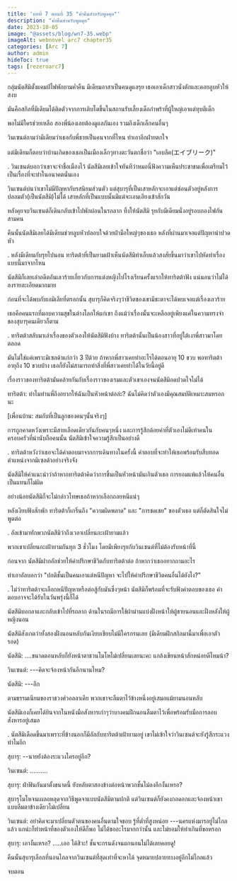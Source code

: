 ```yaml
---
title: 'บทที่ 7 ตอนที่ 35 "ค่ำคืนสำหรับพูดคุย"'
description: "ค่ำคืนสำหรับพูดคุย"
date: 2023-10-05
image: "@assets/blog/wn7-35.webp"
imageAlt: webnovel arc7 chapter35
categories: [Arc 7]
author: admin
hideToc: true
tags: [rezeroarc7]
---
```

กลุ่มนัตสึมิตั้งแคมป์ไฟพักยามค่ำคืน มีเดียมอาสาเป็นคนดูแลรุย เธอเอาเด็กสาวนั่งตักและคอยลูบหัวให้สงบ

มันคือสกิลที่มีเดียมได้ติดตัวจากการเติบโตขึ้นในสถานรับเลี้ยงเด็กกำพร้าที่ผู้ใหญ่เอาแต่ทุบตีเด็ก

พอไม่มีใครช่วยเหลือ สองพี่น้องเลยต้องดูแลกันเอง รวมถึงเด็กเล็กคนอื่นๆ

วินเซนต์ถามว่ามีเดียมว่าเธอกับพี่ชายเป็นคนจากที่ไหน ทำเอาอีกฝ่ายตกใจ

แต่มีเดียมก็ตอบว่าบ้านเกิดของเธอเป็นเมืองเล็กๆทางตะวันตกชื่อว่า "เอบลีค(エイブリーク)"

.
วินเซนต์บอกว่าเขาจะจำชื่อเมืองไว้ นัตสึมิเลยเข้าใจทันทีว่าหมอนี่ฟังความเห็นประชาชนเพื่อเตรียมไว้เป็นเรื่องที่จะทำในอนาคตนั่นเอง

วินเซนต์บ่นว่าเขาไม่มีปัญหากับรสนิยมส่วนตัว แต่สุบารุที่เป็นเสาหลักจะเอาแต่ซ่อนตัวอยู่หลังการปลอมตัว(เป็นนัตสึมิ)ไม่ได้ เสาหลักที่เป็นแบบนั้นมีแต่จะเอนเอียงเข้าสักวัน

หลังคุยจบวินเซนต์ก็เดินกลับเข้าไปพักผ่อนในรถลาก ทิ้งให้นัตสึมิ รุยกับมีเดียมนั่งอยู่รอบกองไฟกันสามคน

คืนนั้นนัตสึมิเลยได้มีเดียมช่วยลูบหัวปลอบใจด้วยฝ่ามือใหญ่ๆของเธอ หลังที่ผ่านมาเจอแต่ปัญหาน่าปวดหัว

.
หลังมีเดียมกับรุยไปนอน ทาริตต้าที่เป็นยามเฝ้าเห็นนัตสึมิทำเล็บแล้วสงสัยขึ้นมาว่าเขาไปหัดทำเรื่องแบบนี้มาจากไหน

นัตสึมิก็เลยเล่าอดีตอันเลวร้ายเกี่ยวกับการแต่งหญิงไปโรงเรียนครั้งแรกให้ทาริตต้าฟัง แน่นอนว่าไม่ได้ลงรายละเอียดมากมาย

ก่อนที่จะได้พบกับเอมิเลียที่ตรอกนั้น สุบารุก็คิดจริงๆว่าชีวิตของเขามีชะตาจะได้พบเจอแต่เรื่องเลวร้าย

เธอคือคนแรกที่มอบความสุขในต่างโลกให้แก่เขา ถึงแม้ว่าเรื่องนั้นจะเหลืออยู่เพียงแค่ในความทรงจำของสุบารุคนเดียวก็ตาม

.
ทาริตต้าสลับมาเล่าเรื่องของตัวเองให้นัตสึมิฟังบ้าง ทาริตต้านั้นเป็นน้องสาวที่อยู่ใต้เงาพี่สาวมาโดยตลอด

มันไม่ใช่แค่เพราะมิเซลด้าแก่กว่า 3 ปีด้วย ถ้าหากพี่สาวเคยทำอะไรได้ตอนอายุ 10 ขวบ พอทาริตต้าอายุถึง 10 ขวบบ้าง เธอก็ยังไม่สามารถทำสิ่งที่พี่สาวเคยทำได้ในวัยนี้อยู่ดี

เรื่องราวของทาริตต้ามันคล้ายกันกับเรื่องราวของเรมและตัวเขาเองจนนัตสึมิอดปวดใจไม่ได้

ทาริตต้า: ทำไมท่านพี่ถึงอยากให้ฉันเป็นหัวหน้าต่อล่ะ? ฉันไม่คิดว่าตัวเองมีคุณสมบัติเหมาะสมหรอกนะ

[เพื่อนบ้าน: สมกับที่เป็นลูกของคนๆนั้นจริงๆ]

การถูกคาดหวังเพราะมีสายเลือดเดียวกันกับคนๆหนึ่ง และการรู้สึกด้อยค่าที่ตัวเองไม่ดีเท่าคนในครอบครัวที่น่านับถือคนนั้น นัตสึมิเข้าใจความรู้สึกเป็นอย่างดี

.
ทาริตต้าหวังว่าเธอจะได้คำตอบมาจากการเดินทางในครั้งนี้ คำตอบที่จะทำให้เธอพร้อมรับสืบทอดตำแหน่งจากมิเซลด้าอย่างจริงจัง

นัตสึมิให้คำแนะนำว่าถ้าหากทาริตต้าคิดว่าการขึ้นเป็นหัวหน้ามันเกินตัวเธอ การยอมแพ้แล้วให้คนอื่นเป็นแทนก็ไม่ผิด

อย่างน้อยนัตสึมิก็จะไม่กล่าวโทษเธอถ้าหากเลือกถอยหนีแน่ๆ

หลังเงียบฟังสักพัก ทาริตต้าก็เกริ่นถึง "ความผิดพลาด" และ "การชดเชย" ของตัวเธอ แต่ก็ตัดสินใจไม่พูดต่อ

.
อัลเข้ามาทักพวกนัตสึมิว่าถึงเวลาเปลี่ยนกะเฝ้ายามแล้ว

พวกเขาเปลี่ยนกะเฝ้ายามกันทุก 3 ชั่วโมง โดยมีเพียงรุยกับวินเซนต์ที่ไม่ต้องรับหน้าที่นี้

ก่อนจาก นัตสึมิฝากอัลช่วยให้คำปรึกษาชีวิตกับทาริตต้าต่อ ถ้าหากว่าเธออยากถามอะไร

ทำเอาอัลบอกว่า "ปกติชั้นเป็นคนเอาแต่หนีปัญหา จะไปให้คำปรึกษาชีวิตคนอื่นได้ยังไง?"

.
ไม่ว่าทาริตต้าจะเลือกหนีปัญหาหรือต่อสู้กับมันซึ่งๆหน้า นัตสึมิก็พร้อมที่จะรับฟังคำตอบของเธอ คำตอบอาจจะได้รับในวันพรุ่งนี้ก็ได้

นัตสึมิบอกลาและกลับเข้าไปที่รถลาก ด้านในรถมีการใช้ผ้าม่านแบ่งฝั่งหน้าให้ผู้ชายนอนและฝั่งหลังให้ผู้หญิงนอน

นัตสึมิสังเกตว่าทั้งสองฝั่งนอนหลับกันเงียบเชียบไม่มีใครกรนเลย (มีเดียมฝึกสกิลมานี้มาเพื่อเอาตัวรอด)

นัตสึมิ: ....ขนาดตอนหลับก็ยังหน้าตาชวนโมโหไม่เปลี่ยนเลยนะคะ แกล้งเขียนหน้าสักหน่อยดีไหมน้า?

วินเซนต์: ---คิดจะจ้องหน้ากันอีกนานไหม?

นัตสึมิ: ---อึก

ตามธรรมเนียมของราชวงศ์วอลลาเคีย พวกเขาจะลืมตาไว้ข้างหนึ่งอยู่เสมอแม้ยามนอนหลับ

นัตสึมิเองก็เคยได้ยินจากในหนังมือสังหารเก่าๆว่าบางคนฝึกนอนลืมตาไว้เพื่อพร้อมรับมือการลอบสังหารอยู่เสมอ

.
นัตสึมิเดือดขึ้นมาเพราะที่ข้างนอกก็มีอัลกับทาริตต้าเฝ้ายามอยู่ เขาไม่เข้าใจว่าวินเซนต์จะยังรู้สึกระแวงทำไมอีก

สุบารุ: --นายยังต้องระแวงใครอยู่อีก?

วินเซนต์: ..........

สุบารุ: ฝ่าฟันกันมาตั้งขนาดนี้ ยังหลับตาสองข้างต่อหน้าพวกชั้นไม่ลงอีกงั้นเหรอ?

สุบารุโมโหจนเผลอหลุดจากวิธีพูดจาแบบนัตสึมิตามปกติ แต่วินเซนต์ก็ยังคงกอดอกและจ้องหน้าเขาแบบลืมตาข้างเดียวไม่เปลี่ยน

วินเซนต์: อย่าคิดจะมาเปลี่ยนตัวตนของคนอื่นตามใจชอบ รู้ที่ต่ำที่สูงหน่อย ---นครแห่งมารอยู่ไม่ไกลแล้ว แกน่ะก็ทำหน้าที่ของตัวเองให้ดีก็พอ ไม่ได้ขออะไรมากกว่านั้น และไม่ยอมให้ทำเกินที่ขอหรอก

สุบารุ: เอางั้นเหรอ? .....เออ ได้สิวะ! ชั้นจะกรนดังจนแกนอนไม่ได้เลยคอยดู!

คืนนั้นสุบารุเลือกที่นอนไกลจากวินเซนต์ที่สุดเท่าที่จะหาได้ จุดหมายปลายทางอยู่อีกไม่ไกลแล้ว

จบตอน
